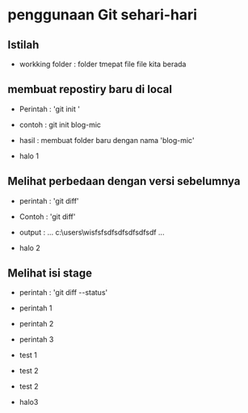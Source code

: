 # penggunaan Git sehari-hari #

## Istilah ##
* workking folder : folder tmepat file file kita berada

## membuat repostiry baru di local ##

* Perintah : 'git init <nama-folder>'
* contoh : git init blog-mic
* hasil : membuat folder baru dengan nama 'blog-mic' 

* halo 1

## Melihat perbedaan dengan versi sebelumnya ##

* perintah : 'git diff'
* Contoh : 'git diff'
* output :
	...
	c:\users\wisfsfsdfsdfsdfsdfsdf
	...
	
* halo 2

## Melihat isi stage ##

* perintah : 'git diff --status'
* perintah 1
* perintah 2
* perintah 3

* test 1

* test 2

* test 2
* halo3
